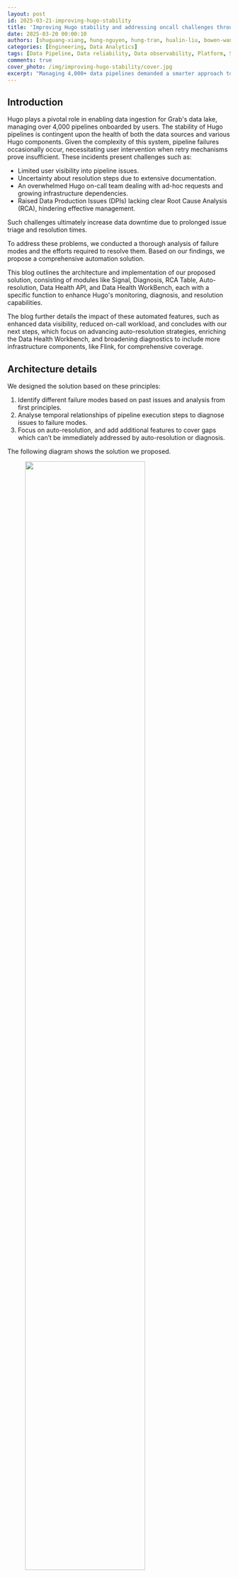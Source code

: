 ```yaml
---
layout: post
id: 2025-03-21-improving-hugo-stability
title: 'Improving Hugo stability and addressing oncall challenges through automation'
date: 2025-03-20 00:00:10
authors: [shuguang-xiang, hung-nguyen, hung-tran, hualin-liu, bowen-wang, chamal-sapumohotti]
categories: [Engineering, Data Analytics]
tags: [Data Pipeline, Data reliability, Data observability, Platform, System Architecture]
comments: true
cover_photo: /img/improving-hugo-stability/cover.jpg
excerpt: "Managing 4,000+ data pipelines demanded a smarter approach to stability. We built a comprehensive automation solution that enhances Hugo's monitoring capabilities, streamlines issue diagnosis, and significantly reduces on-call workload. Explore our architecture, implementation, and the impact of automated healing features."
---
```



## Introduction

Hugo plays a pivotal role in enabling data ingestion for Grab's data lake, managing over 4,000 pipelines onboarded by users. The stability of Hugo pipelines is contingent upon the health of both the data sources and various Hugo components. Given the complexity of this system, pipeline failures occasionally occur, necessitating user intervention when retry mechanisms prove insufficient. These incidents present challenges such as:

* Limited user visibility into pipeline issues.  
* Uncertainty about resolution steps due to extensive documentation.  
* An overwhelmed Hugo on-call team dealing with ad-hoc requests and growing infrastructure dependencies.  
* Raised Data Production Issues (DPIs) lacking clear Root Cause Analysis (RCA), hindering effective management.

Such challenges ultimately increase data downtime due to prolonged issue triage and resolution times.

To address these problems, we conducted a thorough analysis of failure modes and the efforts required to resolve them. Based on our findings, we propose a comprehensive automation solution.

This blog outlines the architecture and implementation of our proposed solution, consisting of modules like Signal, Diagnosis, RCA Table, Auto-resolution, Data Health API, and Data Health WorkBench, each with a specific function to enhance Hugo's monitoring, diagnosis, and resolution capabilities.

The blog further details the impact of these automated features, such as enhanced data visibility, reduced on-call workload, and concludes with our next steps, which focus on advancing auto-resolution strategies, enriching the Data Health Workbench, and broadening diagnostics to include more infrastructure components, like Flink, for comprehensive coverage.

## Architecture details

We designed the solution based on these principles:

1. Identify different failure modes based on past issues and analysis from first principles.  
2. Analyse temporal relationships of pipeline execution steps to diagnose issues to failure modes.
3. Focus on auto-resolution, and add additional features to cover gaps which can’t be immediately addressed by auto-resolution or diagnosis.

The following diagram shows the solution we proposed.

<div class="post-image-section"><figure>
  <img src="/img/improving-hugo-stability/architecture.png" alt="" style="width:80%"><figcaption align="middle">Figure 1. Architecture</figcaption>
  </figure>
</div>

The architecture consists of five core modules, each with a specific function:

1. **Signal module**: This module is responsible for collecting signals. It gathers three different types of signals that collectively define the health status of the data lake table. The signals include:  
   * Failure callback signal: This indicates whether the pipeline runs involving this data lake table are successful or not.  
   * SLA alert signal: This indicates whether the pipeline execution involving this data lake table meets the Service Level Agreement (SLA). For an hourly batch job, the expectation is to complete within one hour.  
   * Data quality test failure signal: This represents various types of completeness checks to ensure that data lake tables are consistent with the source tables based on their pipeline strategies.  
2. **Diagnosis module:** This is the core module responsible for diagnosing the root cause of 3 types of failures collected in the Signal module. It determines:  
   * The root cause of the failure.  
   * The assignee responsible for fixing the error.  
   * The auto-resolution method to fix the issue.  
   * Manual resolution steps if the auto-resolution fails.  
3. **RCA table:** This module stores the following information:  
   * Signals  
   * Assignee information  
   * Diagnosis results  
   * Auto-resolution methods  
   * Manual resolution steps  
4. **Auto-resolution module:** This module executes the auto-resolution methods to resolve issues automatically.  
5. **Data health API:** This module provides API access to other platforms. External platforms or pipelines that rely on Hugo onboarded tables can subscribe to the health status and investigate the root cause when a table is deemed unhealthy.  
6. **Hugo pipeline health dashboard:** A centralised dashboard for Hugo users to visualise the health status of tables, auto resolution status, and manual fix button.

By leveraging these modules, the architecture ensures robust monitoring, diagnosis, and resolution of issues, leading to improved data health and operational efficiency.

## Implementation

### Signal module

There are two methods for generating these three signals. The failure signal is generated through an airflow callback, while the SLA miss and data completeness test signals are produced by Genchi. Genchi is a data quality observability platform at Grab that performs data quality checks and acts as a crucial enabler for the enforcement of data contracts.

### Diagnosis module

As soon as an alert is created, the diagnosis begins. To avoid lengthy diagnosis times, Hugo has developed an innovative approach that eliminates the requirement for parsing extensive logs, such as Spark executor logs or Airflow logs. Instead, it gathers signals transmitted by the computation engine or Grab's internal platforms.

The diagnosis process can be time-consuming, even with efforts to reduce the time it takes. For example, the SLA diagnoser uses multiple analysers that run sequentially, and some of these analysers (like the Airflow analyser) make API calls that can take a significant amount of time. The more analysers that are involved in the diagnosis process, the longer it can take.

<div class="post-image-section"><figure>
  <img src="/img/improving-hugo-stability/diagnosis.gif" alt="" style="width:80%"><figcaption align="middle">Figure 2. Diagnosis process</figcaption>
  </figure>
</div>

Parallelism in diagnosis serves as a solution to lower the overall latency when there is a surge in error traffic. The degree of parallelism differs based on the type of signal. For example, the failure signal diagnosis can be executed in thousands of processes at once, while for SLA miss and data quality test failures signals, the parallelism is determined by the number of partitions in the Kafka topic since these signals are received from Kafka.

### Auto-resolution module

Auto-resolution is a flexible framework that enables the implementation of custom handlers for various types of failures. One of the common handlers employs a retry mechanism with backoff for transient errors. For instance, if Hugo receives a failure callback indicating that the root cause is a database replica lag, it would wait for an hour before re-triggering the job. This auto-resolution process runs asynchronously with the diagnosis process.

### Data health API

The data health information includes a unique identifier, current status, error details, and the time of the last health check, providing a comprehensive snapshot of the dataset’s health.

Hugo converts the detailed information available in its internal data health API to the data health API specification format to be consumed by Kinabalu, our internal system designed to automate and streamline incident management processes by integrating with multiple systems such as Slack, Jira, Splunk on-call, and Datadog.

### Hugo pipeline health dashboard

The Data Health Workbench is a centralised dashboard for Hugo users to visualise the health status of tables, auto-resolution status, and manual fix buttons. It provides a comprehensive view of data health and facilitates efficient issue resolution.

The key features are as follows:

1. **Health status visualisation:** Displays the current health status of tables, making it easy to identify unhealthy tables.  
2. **Assignee information:** Indicates the assignee responsible for fixing the issue, ensuring clear accountability.  
3. **How-to-fix guide:** Provides step-by-step instructions on how to resolve the issue, empowering users to take immediate action.  
4. **Action:** Offers an action button to initiate the resolution process with a single click, streamlining issue resolution.  
5. **Admin feature with detailed diagnosis information:** Provides admins supplementary information, including the reasoning behind the root cause identification and assignee determination, which allows for a deeper understanding of the root cause of issues.

By leveraging the Data Health Workbench, Hugo users can efficiently monitor and manage data health, ensuring data integrity and operational efficiency.

<div class="post-image-section"><figure>
  <img src="/img/improving-hugo-stability/data-health-workbench.png" alt="" style="width:80%"><figcaption align="middle">Figure 3. Data Health Workbench</figcaption>
  </figure>
</div>

## Impact

The implementation of Hugo's auto-healing and diagnosis features has resulted in significant improvements in stability and operational efficiency for our data pipelines. Here are some key outcomes:

* **Enhanced data visibility**: We've improved the visibility into the health of datasets, allowing for quick identification of issues and more informed decision-making.  
* **Timely resolution of data issues**: With automated diagnostic and resolution processes, we ensure that data issues are addressed promptly, minimising data downtime and enhancing overall data availability.  
* **Reduced on-call workload**: By automating many of the common failure resolutions, the workload on Hugo on-call teams has been significantly reduced. This allows teams to focus on more complex and impactful tasks.  
* **Scalable solution for managing complexity**: The auto-resolution framework is well-equipped to handle the increasing complexity of data infrastructure, offering scalable solutions for transient errors through custom handlers and retry mechanisms.  
* **Improved data contract management**: By providing detailed pipeline health information via the Data Health API, we enable precise and accurate DPIs, complete with root cause analysis and assignee information, enhancing the management and resolution of data contract breaches.  
* **Valuable reference for other platforms**: The insights and methodologies developed through this initiative provide a valuable reference for other platform teams at Grab looking to implement similar automation and diagnostic capabilities.  
* **Support for Grab’s success**: These enhancements support Grabbers by ensuring easy access to the datasets they need and contribute to the overall success of Grab through reliable data availability.

## Next steps

Our next steps involve advancing auto-resolution strategies by focusing on complex solutions like pipeline runtime optimisation to boost efficiency and minimise processing delays. We will enrich the Data Health Workbench with detailed information, enabling users to visualise and understand pipeline health more effectively and make informed corrective actions. Additionally, we plan to broaden our diagnosis capabilities by integrating more infrastructure components, such as Flink health information, to ensure a comprehensive and holistic monitoring approach for all engines within Hugo.

# Join us

Grab is a leading superapp in Southeast Asia, operating across the deliveries, mobility and digital financial services sectors. Serving over 800 cities in eight Southeast Asian countries, Grab enables millions of people everyday to order food or groceries, send packages, hail a ride or taxi, pay for online purchases or access services such as lending and insurance, all through a single app. Grab was founded in 2012 with the mission to drive Southeast Asia forward by creating economic empowerment for everyone. Grab strives to serve a triple bottom line – we aim to simultaneously deliver financial performance for our shareholders and have a positive social impact, which includes economic empowerment for millions of people in the region, while mitigating our environmental footprint.

Powered by technology and driven by heart, our mission is to drive Southeast Asia forward by creating economic empowerment for everyone. If this mission speaks to you, [join our team](https://grb.to/gebhugo) today!
